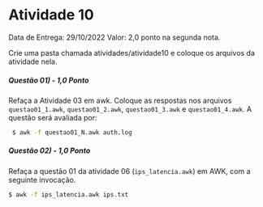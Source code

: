 # Atividade 10

Data de Entrega: 29/10/2022
Valor: 2,0 ponto na segunda nota.

Crie uma pasta chamada atividades/atividade10 e coloque os arquivos da atividade nela.

##### Questão 01) - 1,0 Ponto
Refaça a Atividade 03 em awk. Coloque as respostas nos arquivos `questao01_1.awk`, `questao01_2.awk`, `questao01_3.awk` e `questao01_4.awk`.
A questão será avaliada por:
```sh
 $ awk -f questao01_N.awk auth.log
```
##### Questão 02) - 1,0 Ponto
Refaça a questão 01 da atividade 06 (`ips_latencia.awk`) em AWK, com a seguinte invocação.
```sh
$ awk -f ips_latencia.awk ips.txt
```